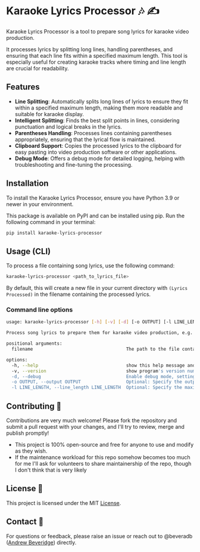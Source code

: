 # Karaoke Lyrics Processor 🎶 ✍️

Karaoke Lyrics Processor is a tool to prepare song lyrics for karaoke video production. 

It processes lyrics by splitting long lines, handling parentheses, and ensuring that each line fits within a specified maximum length. 
This tool is especially useful for creating karaoke tracks where timing and line length are crucial for readability.

## Features

- **Line Splitting**: Automatically splits long lines of lyrics to ensure they fit within a specified maximum length, making them more readable and suitable for karaoke display.
- **Intelligent Splitting**: Finds the best split points in lines, considering punctuation and logical breaks in the lyrics.
- **Parentheses Handling**: Processes lines containing parentheses appropriately, ensuring that the lyrical flow is maintained.
- **Clipboard Support**: Copies the processed lyrics to the clipboard for easy pasting into video production software or other applications.
- **Debug Mode**: Offers a debug mode for detailed logging, helping with troubleshooting and fine-tuning the processing.

## Installation

To install the Karaoke Lyrics Processor, ensure you have Python 3.9 or newer in your environment. 

This package is available on PyPI and can be installed using pip. Run the following command in your terminal:

```bash
pip install karaoke-lyrics-processor
```

## Usage (CLI)

To process a file containing song lyrics, use the following command:

```bash
karaoke-lyrics-processor <path_to_lyrics_file>
```

By default, this will create a new file in your current directory with `(Lyrics Processed)` in the filename containing the processed lyrics.

### Command line options

```bash
usage: karaoke-lyrics-processor [-h] [-v] [-d] [-o OUTPUT] [-l LINE_LENGTH] filename

Process song lyrics to prepare them for karaoke video production, e.g. by splitting long lines

positional arguments:
  filename                                   The path to the file containing the song lyrics to process.

options:
  -h, --help                                 show this help message and exit
  -v, --version                              show program's version number and exit
  -d, --debug                                Enable debug mode, setting log level to DEBUG.
  -o OUTPUT, --output OUTPUT                 Optional: Specify the output filename for the processed lyrics.
  -l LINE_LENGTH, --line_length LINE_LENGTH  Optional: Specify the maximum line length for the processed lyrics. Default is 36.
```

## Contributing 🤝

Contributions are very much welcome! Please fork the repository and submit a pull request with your changes, and I'll try to review, merge and publish promptly!

- This project is 100% open-source and free for anyone to use and modify as they wish. 
- If the maintenance workload for this repo somehow becomes too much for me I'll ask for volunteers to share maintainership of the repo, though I don't think that is very likely

## License 📄

This project is licensed under the MIT [License](LICENSE).

## Contact 💌

For questions or feedback, please raise an issue or reach out to @beveradb ([Andrew Beveridge](mailto:andrew@beveridge.uk)) directly.
